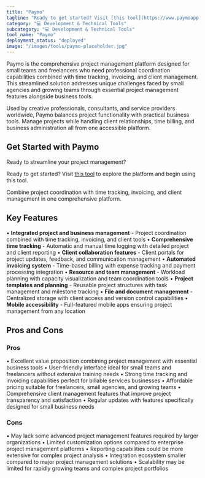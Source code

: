 ```yaml
---
title: "Paymo"
tagline: "Ready to get started? Visit [this tool](https://www.paymoapp.com) to explore the platform and begin using this tool...."
category: "💻 Development & Technical Tools"
subcategory: "💻 Development & Technical Tools"
tool_name: "Paymo"
deployment_status: "deployed"
image: "/images/tools/paymo-placeholder.jpg"
---
```

Paymo is the comprehensive project management platform designed for small teams and freelancers who need professional coordination capabilities combined with time tracking, invoicing, and client management. This streamlined solution addresses unique challenges faced by small agencies and growing teams through essential project management features alongside business tools.

Used by creative professionals, consultants, and service providers worldwide, Paymo balances project functionality with practical business tools. Manage projects while handling client relationships, time billing, and business administration all from one accessible platform.

## Get Started with Paymo

Ready to streamline your project management?

Ready to get started? Visit [this tool](https://www.paymoapp.com) to explore the platform and begin using this tool.

Combine project coordination with time tracking, invoicing, and client management in one comprehensive platform.

## Key Features

• **Integrated project and business management** - Project coordination combined with time tracking, invoicing, and client tools
• **Comprehensive time tracking** - Automatic and manual time logging with detailed project and client reporting
• **Client collaboration features** - Client portals for project updates, feedback, and communication management
• **Automated invoicing system** - Time-based billing with expense tracking and payment processing integration
• **Resource and team management** - Workload planning with capacity visualization and team coordination tools
• **Project templates and planning** - Reusable project structures with task management and milestone tracking
• **File and document management** - Centralized storage with client access and version control capabilities
• **Mobile accessibility** - Full-featured mobile apps ensuring project management from any location

## Pros and Cons

### Pros
• Excellent value proposition combining project management with essential business tools
• User-friendly interface ideal for small teams and freelancers without extensive training needs
• Strong time tracking and invoicing capabilities perfect for billable services businesses
• Affordable pricing suitable for freelancers, small agencies, and growing teams
• Comprehensive client management features that improve project transparency and satisfaction
• Regular updates with features specifically designed for small business needs

### Cons
• May lack some advanced project management features required by larger organizations
• Limited customization options compared to enterprise project management platforms
• Reporting capabilities could be more extensive for complex project analysis
• Integration ecosystem smaller compared to major project management solutions
• Scalability may be limited for rapidly growing teams and complex project portfolios